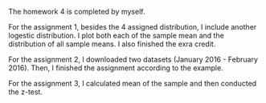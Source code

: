 The homework 4 is completed by myself.

For the assignment 1, besides the 4 assigned distribution, I include another logestic distribution. I plot both each of the sample mean and the distribution of all sample means. I also finished the exra credit.

For the assignment 2, I downloaded two datasets (January 2016 - February 2016). Then, I finished the assignment according to the example. 

For the assignment 3, I calculated mean of the sample and then conducted the z-test. 

